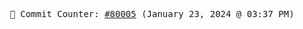 <p align="center">
    <samp>
        📮 Commit Counter: <a href="https://github.com/Javascript-void0/Javascript-void0/commits/main">#80005</a> (January 23, 2024 @ 03:37 PM)
    </samp>
</p>